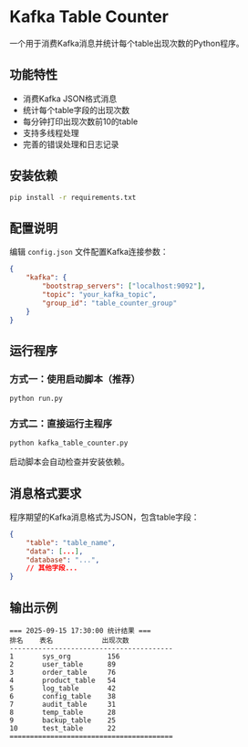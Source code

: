 # Kafka Table Counter

一个用于消费Kafka消息并统计每个table出现次数的Python程序。

## 功能特性

- 消费Kafka JSON格式消息
- 统计每个table字段的出现次数
- 每分钟打印出现次数前10的table
- 支持多线程处理
- 完善的错误处理和日志记录

## 安装依赖

```bash
pip install -r requirements.txt
```

## 配置说明

编辑 `config.json` 文件配置Kafka连接参数：

```json
{
    "kafka": {
        "bootstrap_servers": ["localhost:9092"],
        "topic": "your_kafka_topic",
        "group_id": "table_counter_group"
    }
}
```

## 运行程序

### 方式一：使用启动脚本（推荐）
```bash
python run.py
```

### 方式二：直接运行主程序
```bash
python kafka_table_counter.py
```

启动脚本会自动检查并安装依赖。

## 消息格式要求

程序期望的Kafka消息格式为JSON，包含table字段：

```json
{
    "table": "table_name",
    "data": [...],
    "database": "...",
    // 其他字段...
}
```

## 输出示例

```
=== 2025-09-15 17:30:00 统计结果 ===
排名    表名            出现次数
----------------------------------------
1       sys_org         156
2       user_table      89
3       order_table     76
4       product_table   54
5       log_table       42
6       config_table    38
7       audit_table     31
8       temp_table      28
9       backup_table    25
10      test_table      22
========================================